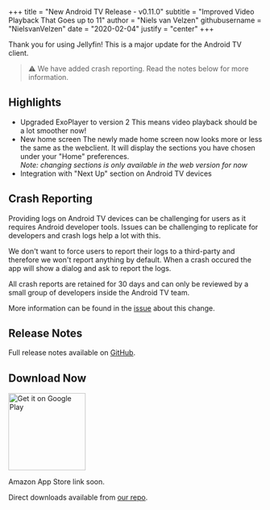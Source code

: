 +++
title = "New Android TV Release - v0.11.0"
subtitle = "Improved Video Playback That Goes up to 11"
author = "Niels van Velzen"
githubusername = "NielsvanVelzen"
date = "2020-02-04"
justify = "center"
+++

Thank you for using Jellyfin! This is a major update for the Android TV client.

<!--more-->

> ⚠️
  We have added crash reporting. Read the notes below for more information.


## Highlights
 - Upgraded ExoPlayer to version 2
   This means video playback should be a lot smoother now!
 - New home screen
   The newly made home screen now looks more or less the same as the webclient. It will display the sections you have chosen under your "Home" preferences.  
   *Note: changing sections is only available in the web version for now*
 - Integration with "Next Up" section on Android TV devices

## Crash Reporting

Providing logs on Android TV devices can be challenging for users as it requires Android developer tools. Issues can be challenging to replicate for developers and crash logs help a lot with this.

We don't want to force users to report their logs to a third-party and therefore we won't report anything by default. When a crash occured the app will show a dialog and ask to report the logs.

All crash reports are retained for 30 days and can only be reviewed by a small group of developers inside the Android TV team.

More information can be found in the [issue](https://github.com/jellyfin/jellyfin-androidtv/issues/193) about this change.

## Release Notes
Full release notes available on [GitHub](https://github.com/jellyfin/jellyfin-androidtv/releases/tag/v0.11.0).

## Download Now

<a class="NoLinkLook" href='https://play.google.com/store/apps/details?id=org.jellyfin.androidtv&utm_source=blog&pcampaignid=pcampaignidMKT-Other-global-all-co-prtnr-py-PartBadge-Mar2515-1'><img width="153" alt='Get it on Google Play' src='https://play.google.com/intl/en_us/badges/static/images/badges/en_badge_web_generic.png'/></a>

Amazon App Store link soon.

Direct downloads available from [our repo](https://repo.jellyfin.org/releases/client/androidtv/).
